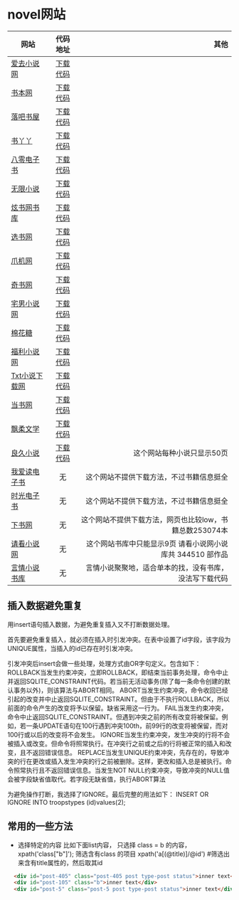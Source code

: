 # novel网站
| 网站        | 代码地址         | 其他  |
| ------------- |:-------------:| -----:|
|[爱去小说网](https://www.27xs.cc/)  |[下载代码](https://github.com/JimyFengqi/Novels/tree/master/aiqu/aiqu/aiqu)  | 
|[书本网](https://www.bookben.net/txt.html)	|[下载代码](https://github.com/JimyFengqi/Novels/tree/master/bookben/bookben/bookben)| 
|[落吧书屋](http://www.txt81.com/shu/)	|[下载代码](https://github.com/JimyFengqi/Novels/tree/master/luoba/luoba/luoba)  | 
|[书丫丫](https://www.shuyaya.cc/quanben/)	|[下载代码](https://github.com/JimyFengqi/Novels/tree/master/shuyaya/shuyaya/shuyaya)   |  
|[八零电子书](https://www.80txt.com/sort/4500.html)		|	[下载代码](https://github.com/JimyFengqi/Novels/tree/master/txt80/txt80)  |  
|[无限小说](http://www.555x.org/shuku.html)		|	[下载代码](https://github.com/JimyFengqi/Novels/tree/master/wuxian/wuxian/wuxian)  |  
|[炫书网书库](https://www.xuanquge.com/shuku.html)			|[下载代码](https://github.com/JimyFengqi/Novels/tree/master/xuanshuwang/xuanshuwang/xuanshuwang)  |  
|[选书网](https://www.xuanshu.com/soft/sort01/index_303.html)			|[下载代码](https://github.com/JimyFengqi/Novels/tree/master/xuanshuwang/xuanshuwang)  |  
|[爪机网](https://www.zhuaji.org/shuku/)			|[下载代码](https://github.com/JimyFengqi/Novels/tree/master/zhuajishuwu/zhuajishuwu/zhuajishuwu)  |  
|[奇书网](http://www.qishu.cc/yanqing/list10_1.html) |[下载代码](https://github.com/JimyFengqi/Novels/tree/master/qishuwang/qishuwang/qishuwang)  |  
|[宅男小说网](http://www.zntxt.com/shuku/)  |[下载代码](https://github.com/JimyFengqi/Novels/tree/master/zhainan/zhainan/zhainan)  |  
|[棉花糖](https://www.mianhuatang2.com/lx/9/11.htm)  |[下载代码](https://github.com/JimyFengqi/Novels/tree/master/mianhuatang/mianhuatang/mianhuatang)  |  
|[福利小说网](http://www.fltxt.com/xuanhuan/)  |[下载代码](https://github.com/JimyFengqi/Novels/tree/master/fulitxt/fulitxt/fulitxt)  |  
|[Txt小说下载网](https://www.xsjtxt.com/soft/1/Soft_001_1.html)  |[下载代码](https://github.com/JimyFengqi/Novels/tree/master/sjtxt/sjtxt/sjtxt)  |  
|[当书网](https://www.downbook.net/TXT/list4_1.html) |[下载代码](https://github.com/JimyFengqi/Novels/tree/master/dangshuwang/dangshuwang/dangshuwang)  |    
|[飘柔文学](https://www.prwx.com/)   |[下载代码](https://github.com/JimyFengqi/Novels/tree/master/piaorouwenxue/piaorouwenxue/piaorouwenxue)  |    
|[良久小说](https://www.txt909.com/full/1.html)  |[下载代码](https://github.com/JimyFengqi/Novels/tree/master/piaorouwenxue/piaorouwenxue/piaorouwenxue)  |    这个网站每种小说只显示50页 
|[我爱读电子书](https://www.woaidu.org/)  |无|这个网站不提供下载方法，不过书籍信息挺全 
|[时光电子书](https://www.60book.com/)  |无|这个网站不提供下载方法，不过书籍信息挺全 
|[下书网](https://www.xiashutxt.com/type/nan_0_2_allvisit_1.html)  |无|这个网站不提供下载方法，网页也比较low，书籍总数253074本 
|[请看小说网](https://www.qk6.org/shuku/0_0_0_0_2_0_0_0_1.html)  |无| 这个网站书库中只能显示9页  请看小说网小说库共 344510 部作品
 |[言情小说书库](http://www.fmxxs.com/)  |无|言情小说聚聚地，适合单本的找，没有书库，没法写下载代码   
 





## 插入数据避免重复
用insert语句插入数据，为避免重复插入又不打断数据处理。 

首先要避免重复插入，就必须在插入时引发冲突。在表中设置了id字段，该字段为UNIQUE属性，当插入的id已存在时引发冲突。 

引发冲突后insert会做一些处理，处理方式由OR字句定义。包含如下： 
ROLLBACK当发生约束冲突，立即ROLLBACK，即结束当前事务处理，命令中止并返回SQLITE_CONSTRAINT代码。若当前无活动事务(除了每一条命令创建的默认事务以外)，则该算法与ABORT相同。 
ABORT当发生约束冲突，命令收回已经引起的改变并中止返回SQLITE_CONSTRAINT。但由于不执行ROLLBACK，所以前面的命令产生的改变将予以保留。缺省采用这一行为。 
FAIL当发生约束冲突，命令中止返回SQLITE_CONSTRAINT。但遇到冲突之前的所有改变将被保留。例如，若一条UPDATE语句在100行遇到冲突100th，前99行的改变将被保留，而对100行或以后的改变将不会发生。 
IGNORE当发生约束冲突，发生冲突的行将不会被插入或改变。但命令将照常执行。在冲突行之前或之后的行将被正常的插入和改变，且不返回错误信息。 
REPLACE当发生UNIQUE约束冲突，先存在的，导致冲突的行在更改或插入发生冲突的行之前被删除。这样，更改和插入总是被执行。命令照常执行且不返回错误信息。当发生NOT NULL约束冲突，导致冲突的NULL值会被字段缺省值取代。若字段无缺省值，执行ABORT算法 

为避免操作打断，我选择了IGNORE。最后完整的用法如下： 
INSERT OR IGNORE INTO troopstypes (id)values(2); 

## 常用的一些方法
* 选择特定的内容
   比如下面list内容， 只选择 class = b 的内容， xpath('class["b"]'); 
   筛选含有class 的项目                         xpath('a[(@title)]/@id') #筛选出来含有title属性的，然后取其id
```html
  <div id="post-405" class="post-405 post type-post status">inner text</div>
  <div id="post-105" class="b">inner text</div>
  <div id="post-5" class="post-5 post type-post status">inner text</div>
```    
